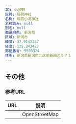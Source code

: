 ```yaml
---
ID: svWMM
総称: 稲荷神社
名称: 稲荷小潟神社
名称読み: null
別名: null
都道府県: 新潟県
区域: 新潟市
緯度: 37.9142357
経度: 139.243423
郵便番号: 9503324
住所: 新潟県新潟市北区前新田乙５７１
---
```


## その他

### 参考URL

| URL | 説明          |
| --- | ------------- |
|     | OpenStreetMap |
